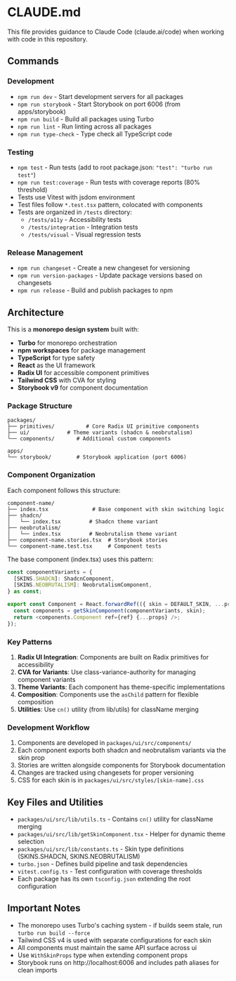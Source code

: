 # CLAUDE.md

This file provides guidance to Claude Code (claude.ai/code) when working with code in this repository.

## Commands

### Development
- `npm run dev` - Start development servers for all packages
- `npm run storybook` - Start Storybook on port 6006 (from apps/storybook)
- `npm run build` - Build all packages using Turbo
- `npm run lint` - Run linting across all packages  
- `npm run type-check` - Type check all TypeScript code

### Testing
- `npm test` - Run tests (add to root package.json: `"test": "turbo run test"`)
- `npm run test:coverage` - Run tests with coverage reports (80% threshold)
- Tests use Vitest with jsdom environment
- Test files follow `*.test.tsx` pattern, colocated with components
- Tests are organized in `/tests` directory:
  - `/tests/a11y` - Accessibility tests
  - `/tests/integration` - Integration tests
  - `/tests/visual` - Visual regression tests

### Release Management
- `npm run changeset` - Create a new changeset for versioning
- `npm run version-packages` - Update package versions based on changesets
- `npm run release` - Build and publish packages to npm

## Architecture

This is a **monorepo design system** built with:
- **Turbo** for monorepo orchestration
- **npm workspaces** for package management
- **TypeScript** for type safety
- **React** as the UI framework
- **Radix UI** for accessible component primitives
- **Tailwind CSS** with CVA for styling
- **Storybook v9** for component documentation

### Package Structure

```
packages/
├── primitives/          # Core Radix UI primitive components
├── ui/            # Theme variants (shadcn & neobrutalism)
└── components/       # Additional custom components

apps/
└── storybook/        # Storybook application (port 6006)
```

### Component Organization

Each component follows this structure:
```
component-name/
├── index.tsx              # Base component with skin switching logic
├── shadcn/               
│   └── index.tsx         # Shadcn theme variant
├── neobrutalism/
│   └── index.tsx         # Neobrutalism theme variant
├── component-name.stories.tsx  # Storybook stories
└── component-name.test.tsx     # Component tests
```

The base component (index.tsx) uses this pattern:
```typescript
const componentVariants = {
  [SKINS.SHADCN]: ShadcnComponent,
  [SKINS.NEOBRUTALISM]: NeobrutalismComponent,
} as const;

export const Component = React.forwardRef(({ skin = DEFAULT_SKIN, ...props }, ref) => {
  const components = getSkinComponent(componentVariants, skin);
  return <components.Component ref={ref} {...props} />;
});
```

### Key Patterns

1. **Radix UI Integration**: Components are built on Radix primitives for accessibility
2. **CVA for Variants**: Use class-variance-authority for managing component variants
3. **Theme Variants**: Each component has theme-specific implementations
4. **Composition**: Components use the `asChild` pattern for flexible composition
5. **Utilities**: Use `cn()` utility (from lib/utils) for className merging

### Development Workflow

1. Components are developed in `packages/ui/src/components/`
2. Each component exports both shadcn and neobrutalism variants via the skin prop
3. Stories are written alongside components for Storybook documentation
4. Changes are tracked using changesets for proper versioning
5. CSS for each skin is in `packages/ui/src/styles/[skin-name].css`

## Key Files and Utilities

- `packages/ui/src/lib/utils.ts` - Contains `cn()` utility for className merging
- `packages/ui/src/lib/getSkinComponent.tsx` - Helper for dynamic theme selection
- `packages/ui/src/lib/constants.ts` - Skin type definitions (SKINS.SHADCN, SKINS.NEOBRUTALISM)
- `turbo.json` - Defines build pipeline and task dependencies
- `vitest.config.ts` - Test configuration with coverage thresholds
- Each package has its own `tsconfig.json` extending the root configuration

## Important Notes

- The monorepo uses Turbo's caching system - if builds seem stale, run `turbo run build --force`
- Tailwind CSS v4 is used with separate configurations for each skin
- All components must maintain the same API surface across ui
- Use `WithSkinProps` type when extending component props
- Storybook runs on http://localhost:6006 and includes path aliases for clean imports